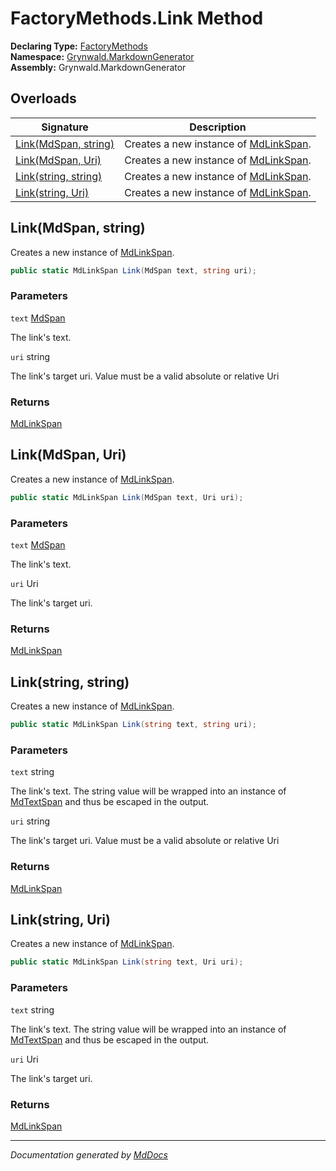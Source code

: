 ﻿<!--  
  <auto-generated>   
    The contents of this file were generated by a tool.  
    Changes to this file may be list if the file is regenerated  
  </auto-generated>   
-->

# FactoryMethods.Link Method

**Declaring Type:** [FactoryMethods](../index.md)  
**Namespace:** [Grynwald.MarkdownGenerator](../../index.md)  
**Assembly:** Grynwald.MarkdownGenerator

## Overloads

| Signature                                  | Description                                                                |
| ------------------------------------------ | -------------------------------------------------------------------------- |
| [Link(MdSpan, string)](#linkmdspan-string) | Creates a new instance of [MdLinkSpan](../../MdLinkSpan/index.md).         |
| [Link(MdSpan, Uri)](#linkmdspan-uri)       | Creates a new instance of [MdLinkSpan](../../MdLinkSpan/index.md).         |
| [Link(string, string)](#linkstring-string) | Creates a new instance of [MdLinkSpan](../../MdLinkSpan/index.md).         |
| [Link(string, Uri)](#linkstring-uri)       | Creates a new instance of [MdLinkSpan](../../MdLinkSpan/index.md).         |

## Link(MdSpan, string)

Creates a new instance of [MdLinkSpan](../../MdLinkSpan/index.md).        

```csharp
public static MdLinkSpan Link(MdSpan text, string uri);
```

### Parameters

`text`  [MdSpan](../../MdSpan/index.md)

The link's text.

`uri`  string

The link's target uri. Value must be a valid absolute or relative Uri

### Returns

[MdLinkSpan](../../MdLinkSpan/index.md)

## Link(MdSpan, Uri)

Creates a new instance of [MdLinkSpan](../../MdLinkSpan/index.md).        

```csharp
public static MdLinkSpan Link(MdSpan text, Uri uri);
```

### Parameters

`text`  [MdSpan](../../MdSpan/index.md)

The link's text.

`uri`  Uri

The link's target uri.

### Returns

[MdLinkSpan](../../MdLinkSpan/index.md)

## Link(string, string)

Creates a new instance of [MdLinkSpan](../../MdLinkSpan/index.md).

```csharp
public static MdLinkSpan Link(string text, string uri);
```

### Parameters

`text`  string

The link's text.  The string value will be wrapped into an instance of [MdTextSpan](../../MdTextSpan/index.md) and thus be escaped in the output.

`uri`  string

The link's target uri. Value must be a valid absolute or relative Uri

### Returns

[MdLinkSpan](../../MdLinkSpan/index.md)

## Link(string, Uri)

Creates a new instance of [MdLinkSpan](../../MdLinkSpan/index.md).

```csharp
public static MdLinkSpan Link(string text, Uri uri);
```

### Parameters

`text`  string

The link's text.  The string value will be wrapped into an instance of [MdTextSpan](../../MdTextSpan/index.md) and thus be escaped in the output.

`uri`  Uri

The link's target uri.

### Returns

[MdLinkSpan](../../MdLinkSpan/index.md)

___

*Documentation generated by [MdDocs](https://github.com/ap0llo/mddocs)*
